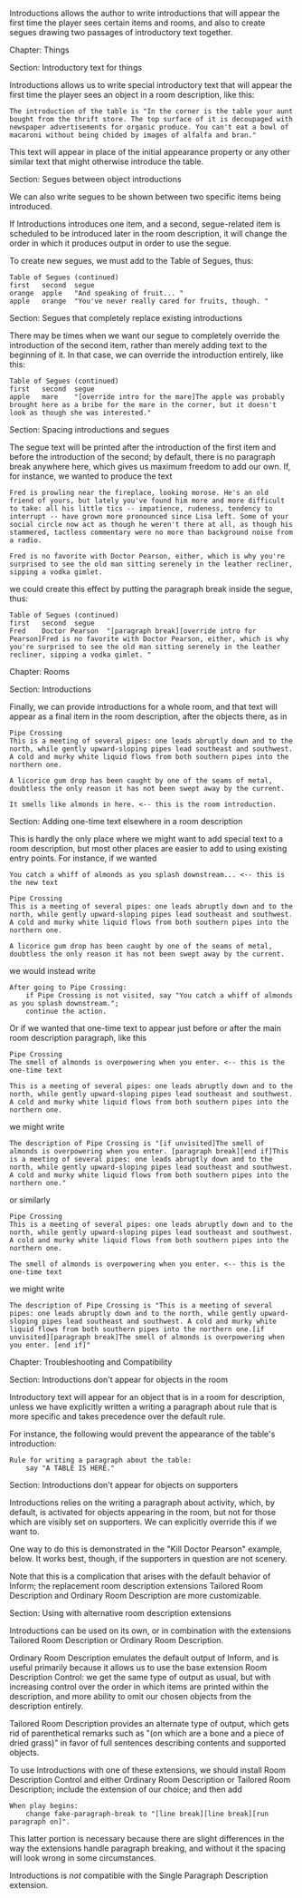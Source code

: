 Introductions allows the author to write introductions that will appear the first time the player sees certain items and rooms, and also to create segues drawing two passages of introductory text together.

Chapter: Things

Section: Introductory text for things

Introductions allows us to write special introductory text that will appear the first time the player sees an object in a room description, like this:

	The introduction of the table is "In the corner is the table your aunt bought from the thrift store. The top surface of it is decoupaged with newspaper advertisements for organic produce. You can't eat a bowl of macaroni without being chided by images of alfalfa and bran."

This text will appear in place of the initial appearance property or any other similar text that might otherwise introduce the table.

Section: Segues between object introductions

We can also write segues to be shown between two specific items being introduced.

If Introductions introduces one item, and a second, segue-related item is scheduled to be introduced later in the room description, it will change the order in which it produces output in order to use the segue.

To create new segues, we must add to the Table of Segues, thus:

	Table of Segues (continued)
	first	second	segue
	orange	apple	"And speaking of fruit... "
	apple	orange	"You've never really cared for fruits, though. "

Section: Segues that completely replace existing introductions

There may be times when we want our segue to completely override the introduction of the second item, rather than merely adding text to the beginning of it. In that case, we can override the introduction entirely, like this:

	Table of Segues (continued)
	first	second	segue
	apple	mare	"[override intro for the mare]The apple was probably brought here as a bribe for the mare in the corner, but it doesn't look as though she was interested."

Section: Spacing introductions and segues

The segue text will be printed after the introduction of the first item and before the introduction of the second; by default, there is no paragraph break anywhere here, which gives us maximum freedom to add our own. If, for instance, we wanted to produce the text

	Fred is prowling near the fireplace, looking morose. He's an old friend of yours, but lately you've found him more and more difficult to take: all his little tics -- impatience, rudeness, tendency to interrupt -- have grown more pronounced since Lisa left. Some of your social circle now act as though he weren't there at all, as though his stammered, tactless commentary were no more than background noise from a radio.

	Fred is no favorite with Doctor Pearson, either, which is why you're surprised to see the old man sitting serenely in the leather recliner, sipping a vodka gimlet.

we could create this effect by putting the paragraph break inside the segue, thus:

	Table of Segues (continued)
	first	second	segue
	Fred	Doctor Pearson	"[paragraph break][override intro for Pearson]Fred is no favorite with Doctor Pearson, either, which is why you're surprised to see the old man sitting serenely in the leather recliner, sipping a vodka gimlet. "

Chapter: Rooms

Section: Introductions

Finally, we can provide introductions for a whole room, and that text will appear as a final item in the room description, after the objects there, as in

	Pipe Crossing
	This is a meeting of several pipes: one leads abruptly down and to the north, while gently upward-sloping pipes lead southeast and southwest. A cold and murky white liquid flows from both southern pipes into the northern one.

	A licorice gum drop has been caught by one of the seams of metal, doubtless the only reason it has not been swept away by the current.

	It smells like almonds in here. <-- this is the room introduction.

Section: Adding one-time text elsewhere in a room description

This is hardly the only place where we might want to add special text to a room description, but most other places are easier to add to using existing entry points. For instance, if we wanted

	You catch a whiff of almonds as you splash downstream... <-- this is the new text

	Pipe Crossing
	This is a meeting of several pipes: one leads abruptly down and to the north, while gently upward-sloping pipes lead southeast and southwest. A cold and murky white liquid flows from both southern pipes into the northern one.

	A licorice gum drop has been caught by one of the seams of metal, doubtless the only reason it has not been swept away by the current.

we would instead write

	After going to Pipe Crossing:
		if Pipe Crossing is not visited, say "You catch a whiff of almonds as you splash downstream.";
		continue the action.

Or if we wanted that one-time text to appear just before or after the main room description paragraph, like this

	Pipe Crossing
	The smell of almonds is overpowering when you enter. <-- this is the one-time text

	This is a meeting of several pipes: one leads abruptly down and to the north, while gently upward-sloping pipes lead southeast and southwest. A cold and murky white liquid flows from both southern pipes into the northern one.

we might write

	The description of Pipe Crossing is "[if unvisited]The smell of almonds is overpowering when you enter. [paragraph break][end if]This is a meeting of several pipes: one leads abruptly down and to the north, while gently upward-sloping pipes lead southeast and southwest. A cold and murky white liquid flows from both southern pipes into the northern one."

or similarly

	Pipe Crossing
	This is a meeting of several pipes: one leads abruptly down and to the north, while gently upward-sloping pipes lead southeast and southwest. A cold and murky white liquid flows from both southern pipes into the northern one.

	The smell of almonds is overpowering when you enter. <-- this is the one-time text

we might write

	The description of Pipe Crossing is "This is a meeting of several pipes: one leads abruptly down and to the north, while gently upward-sloping pipes lead southeast and southwest. A cold and murky white liquid flows from both southern pipes into the northern one.[if unvisited][paragraph break]The smell of almonds is overpowering when you enter. [end if]"

Chapter: Troubleshooting and Compatibility

Section: Introductions don't appear for objects in the room

Introductory text will appear for an object that is in a room for description, unless we have explicitly written a writing a paragraph about rule that is more specific and takes precedence over the default rule.

For instance, the following would prevent the appearance of the table's introduction:

	Rule for writing a paragraph about the table:
		say "A TABLE IS HERE."

Section: Introductions don't appear for objects on supporters

Introductions relies on the writing a paragraph about activity, which, by default, is activated for objects appearing in the room, but not for those which are visibly set on supporters. We can explicitly override this if we want to.

One way to do this is demonstrated in the "Kill Doctor Pearson" example, below. It works best, though, if the supporters in question are not scenery.

Note that this is a complication that arises with the default behavior of Inform; the replacement room description extensions Tailored Room Description and Ordinary Room Description are more customizable.

Section: Using with alternative room description extensions

Introductions can be used on its own, or in combination with the extensions Tailored Room Description or Ordinary Room Description.

Ordinary Room Description emulates the default output of Inform, and is useful primarily because it allows us to use the base extension Room Description Control: we get the same type of output as usual, but with increasing control over the order in which items are printed within the description, and more ability to omit our chosen objects from the description entirely.

Tailored Room Description provides an alternate type of output, which gets rid of parenthetical remarks such as "(on which are a bone and a piece of dried grass)" in favor of full sentences describing contents and supported objects.

To use Introductions with one of these extensions, we should install Room Description Control and either Ordinary Room Description or Tailored Room Description; include the extension of our choice; and then add

	When play begins:
		change fake-paragraph-break to "[line break][line break][run paragraph on]".

This latter portion is necessary because there are slight differences in the way the extensions handle paragraph breaking, and without it the spacing will look wrong in some circumstances.

Introductions is *not* compatible with the Single Paragraph Description extension.


